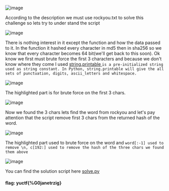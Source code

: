 ![image](https://user-images.githubusercontent.com/95076839/190122510-c83cd98c-fe7b-46ec-898a-dcd5248988ce.png)

According to the description we must use rockyou.txt to solve this challenge so lets try to under stand the script

![image](https://user-images.githubusercontent.com/95076839/190123375-7a8d5373-3e4b-4bde-ba24-eea34cb639e2.png)

There is nothing interest in it except the function and how the data passed to it.
In the function it hashed every character in md5 then in sha256 so we know that every character becomes 64 bit(we'll get back to this soon).
Ok know we first must brute force the first 3 characters and because we don't know where they come I used <a href="https://www.geeksforgeeks.org/python-string-printable/" target="_blank">string.printable </a>```is a pre-initialized string used as string constant. In Python, string.printable will give the all sets of punctuation, digits, ascii_letters and whitespace.```

![image](https://user-images.githubusercontent.com/95076839/190125645-79d2cb75-e212-48bb-bbac-0c3d9ea04e5f.png)

The highlighted part is for brute force on the first 3 chars.

![image](https://user-images.githubusercontent.com/95076839/190125913-841b858e-4bc8-46bf-a236-f55cd1fc05b0.png)

Now we found the 3 chars lets find the word from rockyou and let's pay attention that the script remove first 3 chars from the returned hash of the word.

![image](https://user-images.githubusercontent.com/95076839/190127558-a4aed206-170d-4472-b014-5482b09769ba.png)

The highlighted part used to brute force on the word and ```word[:-1] used to remove \n, c[192:] used to remove the hash of the three chars we found them above```

![image](https://user-images.githubusercontent.com/95076839/190128403-45db9e18-90e9-44fe-b8f0-625d758e41c8.png) 

You can find the solution script here <a href="https://github.com/endline01/endline01/blob/main/Write%20UPs/YUCTF/Crypto/%23/solve.py"> solve.py</a>
#### flag: yuctf{%G0janetrzig}
